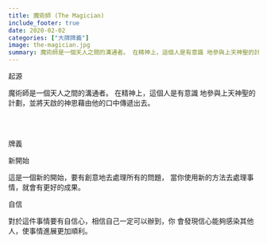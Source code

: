 ```yaml
---
title: 魔術師 (The Magician)
include_footer: true
date: 2020-02-02
categories: ["大牌牌義"]
image: the-magician.jpg
summary: 魔術師是一個天人之間的溝通者。 在精神上，這個人是有意識 地參與上天神聖的計劃，並將天啟的神恩藉由他的口中傳遞出去。
---
```


<p class="title is-3">起源</p>
<p class="subtitle is-6">
魔術師是一個天人之間的溝通者。 
在精神上，這個人是有意識 地參與上天神聖的計劃，並將天啟的神恩藉由他的口中傳遞出去。
</p>

<br/><br/>
<p class="title is-3">牌義</p>
<p class="subtitle is-4">新開始</p>
<p class="subtitle is-6">這是一個新的開始，要有創意地去處理所有的問題， 當你使用新的方法去處理事情，就會有更好的成果。</p>
<p class="subtitle is-4">自信</p>
<p class="subtitle is-6">對於這件事情要有自信心，相信自己一定可以辦到，你 會發現信心能夠感染其他人，使事情進展更加順利。</p>
